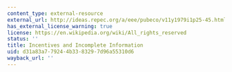 ```yaml
---
content_type: external-resource
external_url: http://ideas.repec.org/a/eee/pubeco/v11y1979i1p25-45.html
has_external_license_warning: true
license: https://en.wikipedia.org/wiki/All_rights_reserved
status: ''
title: Incentives and Incomplete Information
uid: d31a83a7-7924-4b33-8329-7d96a55310d6
wayback_url: ''
---
```

